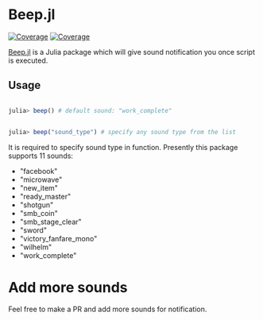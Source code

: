 # Beep.jl

[![Coverage](https://codecov.io/gh/arubhardwaj/Beep.jl/branch/master/graph/badge.svg)](https://codecov.io/gh/arubhardwaj/Beep.jl)
[![Coverage](https://coveralls.io/repos/github/arubhardwaj/Beep.jl/badge.svg?branch=master)](https://coveralls.io/github/arubhardwaj/Beep.jl?branch=master)


[Beep.jl](https://github.com/arubhardwaj/Beep.jl) is a Julia package which will give sound notification you once script is executed. 

## Usage
```julia

julia> beep() # default sound: "work_complete"


julia> beep("sound_type") # specify any sound type from the list

```

It is required to specify sound type in function. Presently this package supports 11 sounds:

-    "facebook" 
-    "microwave" 
-    "new_item" 
-    "ready_master" 
-    "shotgun" 
-    "smb_coin" 
-    "smb_stage_clear"
-    "sword" 
-    "victory_fanfare_mono"
-    "wilhelm" 
-    "work_complete" 



# Add more sounds

Feel free to make a PR and add more sounds for notification. 